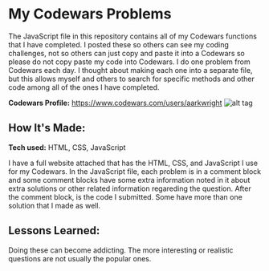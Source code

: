 # My Codewars Problems
The JavaScript file in this repository contains all of my Codewars functions that I have completed. I posted these so others can see my coding challenges, not so others can just copy and paste it into a Codewars so please do not copy paste my code into Codewars. I do one problem from Codewars each day. I thought about making each one into a separate file, but this allows myself and others to search for specific methods and other code among all of the ones I have completed.

**Codewars Profile:** https://www.codewars.com/users/aarkwright
![alt tag](https://global-uploads.webflow.com/62462834c60df92621c6b5be/626057205c2e23f53af70d01_Codewars%20Open%20Graph.png)

## How It's Made:
**Tech used:** HTML, CSS, JavaScript

I have a full website attached that has the HTML, CSS, and JavaScript I use for my Codewars. In the JavaScript file, each problem is in a comment block and some comment blocks have some extra information noted in it about extra solutions or other related information regareding the question. After the comment block, is the code I submitted. Some have more than one solution that I made as well.

## Lessons Learned:
Doing these can become addicting. The more interesting or realistic questions are not usually the popular ones.
